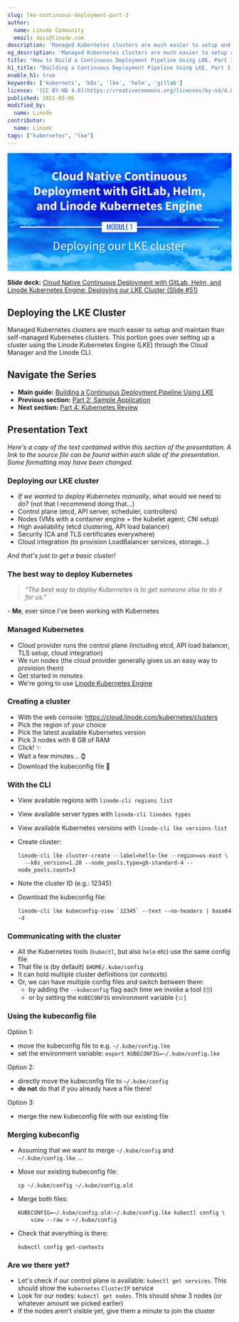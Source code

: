 ```yaml
---
slug: lke-continuous-deployment-part-3
author:
  name: Linode Community
  email: docs@linode.com
description: 'Managed Kubernetes clusters are much easier to setup and maintain than self-managed Kubernetes clusters. This portion goes over setting up a cluster using the Linode Kubernetes Engine (LKE) through the Cloud Manager and the Linode CLI.'
og_description: 'Managed Kubernetes clusters are much easier to setup and maintain than self-managed Kubernetes clusters. This portion goes over setting up a cluster using the Linode Kubernetes Engine (LKE) through the Cloud Manager and the Linode CLI.'
title: "How to Build a Continuous Deployment Pipeline Using LKE, Part 3: Deploying the LKE Cluster"
h1_title: "Building a Continuous Deployment Pipeline Using LKE, Part 3: Deploying the LKE Cluster"
enable_h1: true
keywords: ['kubernets', 'k8s', 'lke', 'helm', 'gitlab']
license: '[CC BY-ND 4.0](https://creativecommons.org/licenses/by-nd/4.0)'
published: 2021-05-06
modified_by:
  name: Linode
contributor:
  name: Linode
tags: ["kubernetes", "lke"]
---
```


![Cloud Native Continuous Deployment with GitLab, Helm, and Linode Kubernetes Engine: Deploying our LKE Cluster](cd-presentation-header-03-deploying-lke-cluster.png "Cloud Native Continuous Deployment with GitLab, Helm, and Linode Kubernetes Engine: Deploy the Cluster")

**Slide deck:** [Cloud Native Continuous Deployment with GitLab, Helm, and Linode Kubernetes Engine: Deploying our LKE Cluster (Slide #51)](https://2021-03-lke.container.training/#51)

## Deploying the LKE Cluster

Managed Kubernetes clusters are much easier to setup and maintain than self-managed Kubernetes clusters. This portion goes over setting up a cluster using the Linode Kubernetes Engine (LKE) through the Cloud Manager and the Linode CLI.

## Navigate the Series

- **Main guide:** [Building a Continuous Deployment Pipeline Using LKE](/docs/guides/lke-continuous-deployment-series)
- **Previous section:** [Part 2: Sample Application](/docs/guides/lke-continuous-deployment-part-2)
- **Next section:** [Part 4: Kubernetes Review](/docs/guides/lke-continuous-deployment-part-4)

## Presentation Text

*Here's a copy of the text contained within this section of the presentation. A link to the source file can be found within each slide of the presentation. Some formatting may have been changed.*

### Deploying our LKE cluster

- *If we wanted to deploy Kubernetes manually*, what would we need to do? (not that I recommend doing that...)
- Control plane (etcd, API server, scheduler, controllers)
- Nodes (VMs with a container engine + the kubelet agent; CNI setup)
- High availability (etcd clustering, API load balancer)
- Security (CA and TLS certificates everywhere)
- Cloud integration (to provision LoadBalancer services, storage...)

*And that's just to get a basic cluster!*

### The best way to deploy Kubernetes

> *"The best way to deploy Kubernetes is to get someone else to
do it for us."*

\- **Me**, ever since I've been working with Kubernetes

### Managed Kubernetes

- Cloud provider runs the control plane (including etcd, API load balancer, TLS setup, cloud integration)
- We run nodes (the cloud provider generally gives us an easy way to provision them)
- Get started in *minutes*
- We're going to use [Linode Kubernetes Engine](https://www.linode.com/products/kubernetes/)

### Creating a cluster

- With the web console: https://cloud.linode.com/kubernetes/clusters
- Pick the region of your choice
- Pick the latest available Kubernetes version
- Pick 3 nodes with 8 GB of RAM
- Click! ✨
- Wait a few minutes... ⌚️
- Download the kubeconfig file 💾

### With the CLI

- View available regions with `linode-cli regions list`
- View available server types with `linode-cli linodes types`
- View available Kubernetes versions with `linode-cli lke versions-list`
- Create cluster:

      linode-cli lke cluster-create --label=hello-lke --region=us-east \
        --k8s_version=1.20 --node_pools.type=g6-standard-4 --node_pools.count=3

- Note the cluster ID (e.g.: 12345)
- Download the kubeconfig file:

      linode-cli lke kubeconfig-view `12345` --text --no-headers | base64 -d

### Communicating with the cluster

- All the Kubernetes tools (`kubectl`, but also `helm` etc) use the same config file
- That file is (by default) `$HOME/.kube/config`
- It can hold multiple cluster definitions (or *contexts*)
- Or, we can have multiple config files and switch between them:
  - by adding the `--kubeconfig` flag each time we invoke a tool (🙄)
  - or by setting the `KUBECONFIG` environment variable (☺️)

### Using the kubeconfig file

Option 1:

- move the kubeconfig file to e.g. `~/.kube/config.lke`
- set the environment variable: `export KUBECONFIG=~/.kube/config.lke`

Option 2:

- directly move the kubeconfig file to `~/.kube/config`
- **do not** do that if you already have a file there!

Option 3:

- merge the new kubeconfig file with our existing file

### Merging kubeconfig

- Assuming that we want to merge `~/.kube/config` and `~/.kube/config.lke` ...
- Move our existing kubeconfig file:

      cp ~/.kube/config ~/.kube/config.old

- Merge both files:

      KUBECONFIG=~/.kube/config.old:~/.kube/config.lke kubectl config \
          view --raw > ~/.kube/config

- Check that everything is there:

      kubectl config get-contexts

### Are we there yet?

- Let's check if our control plane is available: `kubectl get services`. This should show the `kubernetes` `ClusterIP` service
- Look for our nodes: `kubectl get nodes`. This should show 3 nodes (or whatever amount we picked earlier)
- If the nodes aren't visible yet, give them a minute to join the cluster